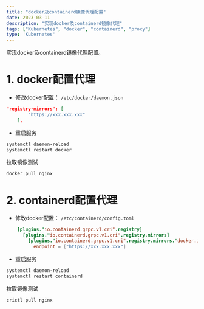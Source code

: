 ```yaml
---
title: "docker及containerd镜像代理配置"
date: 2023-03-11
description: "实现docker及containerd镜像代理"
tags: ["Kubernetes", "docker", "containerd", "proxy"]
type: 'Kubernetes'
---
```


实现docker及containerd镜像代理配置。

<!--more-->

# 1. docker配置代理
- 修改docker配置： `/etc/docker/daemon.json`
```json
"registry-mirrors": [
        "https://xxx.xxx.xxx"
    ],
```
- 重启服务
```bash
systemctl daemon-reload
systemctl restart docker
```
拉取镜像测试
```bash
docker pull nginx
```

# 2. containerd配置代理
- 修改docker配置： `/etc/containerd/config.toml`
```toml
    [plugins."io.containerd.grpc.v1.cri".registry]
      [plugins."io.containerd.grpc.v1.cri".registry.mirrors]
        [plugins."io.containerd.grpc.v1.cri".registry.mirrors."docker.io"]
          endpoint = ["https://xxx.xxx.xxx"]
```
- 重启服务
```bash
systemctl daemon-reload
systemctl restart containerd
```
拉取镜像测试
```bash
crictl pull nginx
```